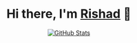<p>
  <h1 align="center">
    <b>Hi there, I'm <a href="https://p3terx.com">Rishad</a> 👋</b>
  </h1>
</p>

<p align="center">
  <a href="https://github.com/P3TERX">
    <img alt="GitHub Stats" src="https://github-readme-stats.vercel.app/api?username=rishad13&hide=issues&hide_title=true&include_all_commits=true&bg_color=30,e96443,904e95&title_color=fff&text_color=fff" />
    </a>
</p>
